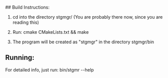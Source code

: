 
## Build Instructions:

  1) cd into the directory stgmgr/
     (You are probably there now, since you are reading this)

  2) Run:
        cmake CMakeLists.txt && make

  3) The program will be created as "stgmgr" in the directory stgmgr/bin

## Running:
  For detailed info, just run:
    bin/stgmr --help
